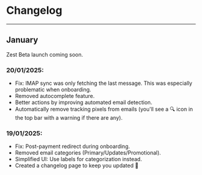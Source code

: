 # Changelog


---
## January

Zest Beta launch coming soon.

### 20/01/2025:
- Fix: IMAP sync was only fetching the last message. This was especially problematic when onboarding.
- Removed autocomplete feature.
- Better actions by improving automated email detection.
- Automatically remove tracking pixels from emails (you'll see a 🔍 icon in the top bar with a warning if there are any).


### 19/01/2025:
- Fix: Post-payment redirect during onboarding.
- Removed email categories (Primary/Updates/Promotional).
- Simplified UI: Use labels for categorization instead.
- Created a changelog page to keep you updated 👀
